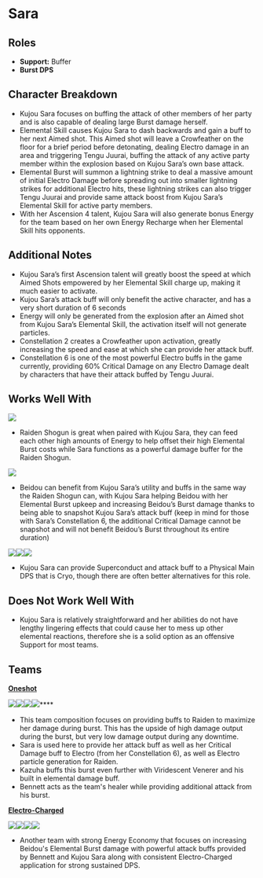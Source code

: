 # Sara

## **Roles**

* **Support:** Buffer
* **Burst DPS**

## **Character Breakdown**

* Kujou Sara focuses on buffing the attack of other members of her party and is also capable of dealing large Burst damage herself.
* Elemental Skill causes Kujou Sara to dash backwards and gain a buff to her next Aimed shot. This Aimed shot will leave a Crowfeather on the floor for a brief period before detonating, dealing Electro damage in an area and triggering Tengu Juurai, buffing the attack of any active party member within the explosion based on Kujou Sara’s own base attack.
* Elemental Burst will summon a lightning strike to deal a massive amount of initial Electro Damage before spreading out into smaller lightning strikes for additional Electro hits, these lightning strikes can also trigger Tengu Juurai and provide same attack boost from Kujou Sara’s Elemental Skill for active party members.
* With her Ascension 4 talent, Kujou Sara will also generate bonus Energy for the team based on her own Energy Recharge when her Elemental Skill hits opponents.

## **Additional Notes**

* Kujou Sara’s first Ascension talent will greatly boost the speed at which Aimed Shots empowered by her Elemental Skill charge up, making it much easier to activate.
* Kujou Sara’s attack buff will only benefit the active character, and has a very short duration of 6 seconds
* Energy will only be generated from the explosion after an Aimed shot from Kujou Sara’s Elemental Skill, the activation itself will not generate particles.
* Constellation 2 creates a Crowfeather upon activation, greatly increasing the speed and ease at which she can provide her attack buff.
* Constellation 6 is one of the most powerful Electro buffs in the game currently, providing 60% Critical Damage on any Electro Damage dealt by characters that have their attack buffed by Tengu Juurai.

## **Works Well With**

****![](../../.gitbook/assets/UI\_AvatarIcon\_Shougun.png)****

* Raiden Shogun is great when paired with Kujou Sara, they can feed each other high amounts of Energy to help offset their high Elemental Burst costs while Sara functions as a powerful damage buffer for the Raiden Shogun.

![](../../.gitbook/assets/UI\_AvatarIcon\_Beidou.png)

* Beidou can benefit from Kujou Sara’s utility and buffs in the same way the Raiden Shogun can, with Kujou Sara helping Beidou with her Elemental Burst upkeep and increasing Beidou’s Burst damage thanks to being able to snapshot Kujou Sara’s attack buff (keep in mind for those with Sara’s Constellation 6, the additional Critical Damage cannot be snapshot and will not benefit Beidou’s Burst throughout its entire duration)

![](../../.gitbook/assets/UI\_AvatarIcon\_Rosaria.png)![](../../.gitbook/assets/UI\_AvatarIcon\_Kaeya.png)![](../../.gitbook/assets/UI\_AvatarIcon\_Eula.png)

* Kujou Sara can provide Superconduct and attack buff to a Physical Main DPS that is Cryo, though there are often better alternatives for this role.

## **Does Not Work Well With**

* Kujou Sara is relatively straightforward and her abilities do not have lengthy lingering effects that could cause her to mess up other elemental reactions, therefore she is a solid option as an offensive Support for most teams. &#x20;

## **Teams**

****[**Oneshot**](../../teams/oneshot.md)****

****![](../../.gitbook/assets/UI\_AvatarIcon\_Shougun.png)****![](../../.gitbook/assets/UI\_AvatarIcon\_Sara.png)****![](../../.gitbook/assets/UI\_AvatarIcon\_Kazuha.png)****![](../../.gitbook/assets/UI\_AvatarIcon\_Bennett.png)****

* This team composition focuses on providing buffs to Raiden to maximize her damage during burst. This has the upside of high damage output during the burst, but very low damage output during any downtime.
* Sara is used here to provide her attack buff as well as her Critical Damage buff to Electro (from her Constellation 6), as well as Electro particle generation for Raiden.
* Kazuha buffs this burst even further with Viridescent Venerer and his built in elemental damage buff.&#x20;
* Bennett acts as the team's healer while providing additional attack from his burst.

****[**Electro-Charged**](../../teams/electro-charged.md)****

![](../../.gitbook/assets/UI\_AvatarIcon\_Beidou.png)![](../../.gitbook/assets/UI\_AvatarIcon\_Sara.png)![](../../.gitbook/assets/UI\_AvatarIcon\_Xingqiu.png)![](../../.gitbook/assets/UI\_AvatarIcon\_Bennett.png)

* Another team with strong Energy Economy that focuses on increasing Beidou's Elemental Burst damage with powerful attack buffs provided by Bennett and Kujou Sara along with consistent Electro-Charged application for strong sustained DPS.
